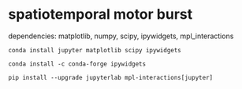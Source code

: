 # spatiotemporal motor burst

dependencies: matplotlib, numpy, scipy, ipywidgets, mpl_interactions

`conda install jupyter matplotlib scipy ipywidgets`

`conda install -c conda-forge ipywidgets`

`pip install --upgrade jupyterlab mpl-interactions[jupyter]`
